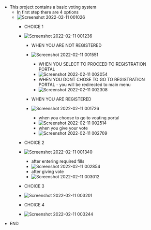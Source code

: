 * This project contains a basic voting system
    * In first step there are 4 options
    * ![Screenshot 2022-02-11 001026](https://user-images.githubusercontent.com/98838252/153474771-d3ce9ecb-7d52-496b-8af3-a2d85d97b67b.png)
        * CHOICE 1
        * ![Screenshot 2022-02-11 001236](https://user-images.githubusercontent.com/98838252/153475072-d1f81a62-222c-4255-b6ef-17d6766aa0de.png)
            * WHEN YOU ARE NOT REGISTERED
            * ![Screenshot 2022-02-11 001551](https://user-images.githubusercontent.com/98838252/153475719-5aa14134-6d0d-4ea7-b7ff-6b81f1ec60d1.png)
               * WHEN YOU SELECT TO PROCEED TO REGISTRATION PORTAL
               * ![Screenshot 2022-02-11 002054](https://user-images.githubusercontent.com/98838252/153476517-4dab9e88-c4d1-4368-b514-50be255f4ce8.png)
               * WHEN YOU DONT CHOSE TO GO TO REGISTRATION PORTAL - you will be redirected to main menu
               * ![Screenshot 2022-02-11 002308](https://user-images.githubusercontent.com/98838252/153476855-ea428a71-953b-4419-b483-20b20183e2c8.png)


            * WHEN YOU ARE REGISTERED
            * ![Screenshot 2022-02-11 001726](https://user-images.githubusercontent.com/98838252/153475906-c6b03b17-dd4f-4012-8df0-861b6b74cf62.png)
               * when you choose to go to voating portal
               * ![Screenshot 2022-02-11 002514](https://user-images.githubusercontent.com/98838252/153477220-62d8eda1-65fa-4a62-b9c5-f31e06256020.png)
               * when you give your vote
               * ![Screenshot 2022-02-11 002709](https://user-images.githubusercontent.com/98838252/153477431-dfcd6c7f-ff67-4bb2-a389-2a597c75fb91.png)




        * CHOICE 2
        * ![Screenshot 2022-02-11 001340](https://user-images.githubusercontent.com/98838252/153475283-85144ea9-7dea-4979-929b-90940a5c8ce3.png)
            * after entering required fills
            * ![Screenshot 2022-02-11 002854](https://user-images.githubusercontent.com/98838252/153477925-da8d5430-8481-4a71-8921-5716c9a2c45b.png)
            * after giving vote
            * ![Screenshot 2022-02-11 003012](https://user-images.githubusercontent.com/98838252/153478040-61ec1f37-66d3-420a-8fd5-ebc312739a37.png)


        * CHOICE 3
        * ![Screenshot 2022-02-11 003201](https://user-images.githubusercontent.com/98838252/153478283-c23c3b5a-58af-41a5-a120-8a2932683f59.png)
        * CHOICE 4
        * ![Screenshot 2022-02-11 003244](https://user-images.githubusercontent.com/98838252/153478425-3584986f-fbfa-4a03-bfb9-1c7b79e5bd80.png)
* END




        

